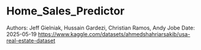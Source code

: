 # Home_Sales_Predictor
Authors: Jeff Gielniak, Hussain Gardezi, Christian Ramos, Andy Jobe
Date: 2025-05-19
https://www.kaggle.com/datasets/ahmedshahriarsakib/usa-real-estate-dataset
